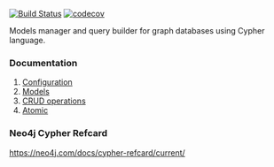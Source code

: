 [![Build Status](https://travis-ci.org/bratushka/cypher.svg?branch=master)](https://travis-ci.org/bratushka/cypher)
[![codecov](https://codecov.io/gh/bratushka/cypher/branch/master/graph/badge.svg)](https://codecov.io/gh/bratushka/cypher)

Models manager and query builder for graph databases using Cypher language.

### Documentation
1. [Configuration](docs/config.md)
1. [Models](docs/models.md)
1. [CRUD operations](docs/crud.md)
1. [Atomic](docs/atomic.md)

### Neo4j Cypher Refcard
https://neo4j.com/docs/cypher-refcard/current/
